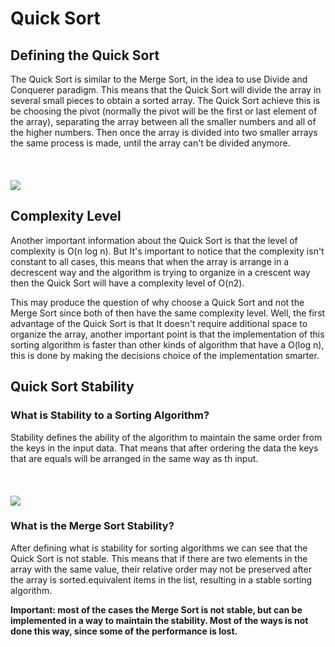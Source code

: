 # Quick Sort

## Defining the Quick Sort

The Quick Sort is similar to the Merge Sort, in the idea to use Divide and Conquerer paradigm. This means that the Quick Sort will divide the array in several small pieces to obtain a sorted array. The Quick Sort achieve this is be choosing the pivot (normally the pivot will be the first or last element of the array), separating the array between all the smaller numbers and all of the higher numbers. Then once the array is divided into two smaller arrays the same process is made, until the array can't be divided anymore.
\
\
\
\
[<img src="https://upload.wikimedia.org/wikipedia/commons/6/6a/Sorting_quicksort_anim.gif">](https://upload.wikimedia.org/wikipedia/commons/6/6a/Sorting_quicksort_anim.gif)


## Complexity Level

Another important information about the Quick Sort is that the level of complexity is O(n log n). But It's important to notice that the complexity isn't constant to all cases, this means that when the array is arrange in a decrescent way and the algorithm is trying to organize in a crescent way then the Quick Sort will have a complexity level of  O(n2). 

This may produce the question of why choose a Quick Sort and not the Merge Sort since both of then have the same complexity level. Well, the first advantage of the Quick Sort is that It doesn't require additional space to organize the array, another important point is that the implementation of this sorting algorithm is faster than other kinds of algorithm that have a O(log n), this is done by making the decisions choice of the implementation smarter.

## Quick Sort Stability

### What is Stability to a Sorting Algorithm?

Stability defines the ability of the algorithm to maintain the same order from the keys in the input data. That means that after ordering the data the keys that are equals will be arranged in the same way as th input.
\
\
\
\
[<img src="https://media.geeksforgeeks.org/wp-content/uploads/20220825145858/del.png">](https://www.geeksforgeeks.org/stable-and-unstable-sorting-algorithms/)


### What is the Merge Sort Stability?

After defining what is stability for sorting algorithms we can see that the Quick Sort is not stable.  This means that if there are two elements in the array with the same value, their relative order may not be preserved after the array is sorted.equivalent items in the list, resulting in a stable sorting algorithm.

**Important: most of the cases the Merge Sort is not stable, but can be implemented in a way to maintain the stability. Most of the ways is not done this way, since some of the performance is lost.**